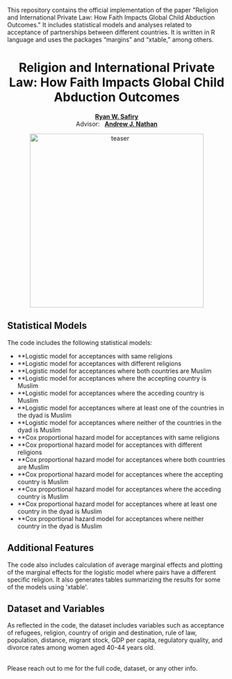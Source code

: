 This repository contains the official implementation of the paper "Religion and International Private Law: How Faith Impacts Global Child Abduction Outcomes." It includes statistical models and analyses related to acceptance of partnerships between different countries. It is written in R language and uses the packages “margins” and “xtable,” among others.

<p align="center">
  <h1 align="center">Religion and International Private Law: How Faith Impacts Global Child Abduction Outcomes</h1>
  <p align="center">
    <a href="http://www.columbia.edu/~rws2162/"><strong>Ryan W. Safiry</strong></a><br>
    Advisor:<a href="https://en.wikipedia.org/wiki/Andrew_J._Nathan" style="margin-left:0.3cm"><strong>Andrew J. Nathan</strong></a>
</p>

<p align="center">
  <img src="http://www.columbia.edu/~rws2162/thesis/survivalcurvethesis.png" alt="teaser" width="400px">
</p>



<h2>Statistical Models</h2>

The code includes the following statistical models:

- **Logistic model for acceptances with same religions
- **Logistic model for acceptances with different religions
- **Logistic model for acceptances where both countries are Muslim
- **Logistic model for acceptances where the accepting country is Muslim
- **Logistic model for acceptances where the acceding country is Muslim
- **Logistic model for acceptances where at least one of the countries in the dyad is Muslim
- **Logistic model for acceptances where neither of the countries in the dyad is Muslim
- **Cox proportional hazard model for acceptances with same religions
- **Cox proportional hazard model for acceptances with different religions
- **Cox proportional hazard model for acceptances where both countries are Muslim
- **Cox proportional hazard model for acceptances where the accepting country is Muslim
- **Cox proportional hazard model for acceptances where the acceding country is Muslim
- **Cox proportional hazard model for acceptances where at least one country in the dyad is Muslim
- **Cox proportional hazard model for acceptances where neither country in the dyad is Muslim

<h2>Additional Features</h2>
The code also includes calculation of average marginal effects and plotting of the marginal effects for the logistic model where pairs have a different specific religion. It also generates tables summarizing the results for some of the models using 'xtable'.

<h2>Dataset and Variables</h2>
As reflected in the code, the dataset includes variables such as acceptance of refugees, religion, country of origin and destination, rule of law, population, distance, migrant stock, GDP per capita, regulatory quality, and divorce rates among women aged 40-44 years old.

<br>Please reach out to me for the full code, dataset, or any other info.
